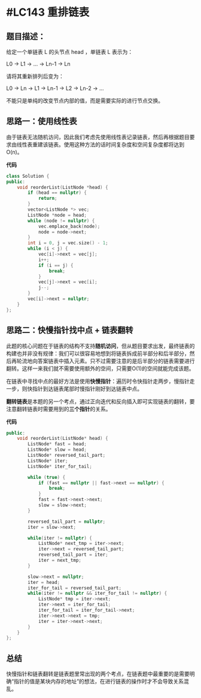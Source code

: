 # #LC143 重排链表

## 题目描述：

给定一个单链表 L 的头节点 head ，单链表 L 表示为：

L0 → L1 → … → Ln-1 → Ln 

请将其重新排列后变为：

L0 → Ln → L1 → Ln-1 → L2 → Ln-2 → …

不能只是单纯的改变节点内部的值，而是需要实际的进行节点交换。

## 思路一：使用线性表

由于链表无法随机访问，因此我们考虑先使用线性表记录链表，然后再根据题目要求由线性表重建该链表。使用这种方法的话时间复杂度和空间复杂度都将达到O(n)。

**代码**
```cpp
class Solution {
public:
    void reorderList(ListNode *head) {
        if (head == nullptr) {
            return;
        }
        vector<ListNode *> vec;
        ListNode *node = head;
        while (node != nullptr) {
            vec.emplace_back(node);
            node = node->next;
        }
        int i = 0, j = vec.size() - 1;
        while (i < j) {
            vec[i]->next = vec[j];
            i++;
            if (i == j) {
                break;
            }
            vec[j]->next = vec[i];
            j--;
        }
        vec[i]->next = nullptr;
    }
};
```

## 思路二：快慢指针找中点 + 链表翻转

此题的核心问题在于链表的结构不支持**随机访问**，但从题目要求出发，最终链表的构建也并非没有规律：我们可以很容易地想到将链表拆成前半部分和后半部分，然后再轮流地向答案链表中插入元素。只不过需要注意的是后半部分的链表需要进行翻转。这样一来我们就不需要使用额外的空间，只需要O(1)的空间就能完成该题。

在链表中寻找中点的最好方法是使用**快慢指针**：遍历时令快指针走两步，慢指针走一步，则快指针到达链表尾部时慢指针刚好到达链表中点。

**翻转链表**是本题的另一个考点，通过正向迭代和反向插入即可实现链表的翻转，要注意翻转链表时需要用到的**三个指针**的关系。

**代码**
```cpp
public:
    void reorderList(ListNode* head) {
        ListNode* fast = head;
        ListNode* slow = head;
        ListNode* reversed_tail_part;
        ListNode* iter;
        ListNode* iter_for_tail;

        while (true) {
            if (fast == nullptr || fast->next == nullptr) {
                break;
            }
            fast = fast->next->next;
            slow = slow->next;
        }

        reversed_tail_part = nullptr;
        iter = slow->next;

        while(iter != nullptr) {
            ListNode* next_tmp = iter->next;
            iter->next = reversed_tail_part;
            reversed_tail_part = iter;
            iter = next_tmp;
        }

        slow->next = nullptr;
        iter = head;
        iter_for_tail = reversed_tail_part;
        while(iter != nullptr && iter_for_tail != nullptr) {
            ListNode* tmp = iter->next;
            iter->next = iter_for_tail;
            iter_for_tail = iter_for_tail->next;
            iter->next->next = tmp;
            iter = iter->next->next;
        }
    }
};
```

## 总结
快慢指针和链表翻转是链表题里常出现的两个考点，在链表题中最重要的是需要明确“指针的值是某块内存的地址”的想法，在进行链表的操作时才不会导致关系混乱。